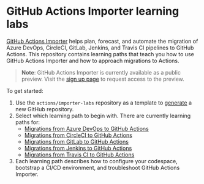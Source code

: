 # GitHub Actions Importer learning labs

[GitHub Actions Importer](https://docs.github.com/en/actions/migrating-to-github-actions/automating-migration-with-github-actions-importer) helps plan, forecast, and automate the migration of Azure DevOps, CircleCI, GitLab, Jenkins, and Travis CI pipelines to GitHub Actions. This repository contains learning paths that teach you how to use GitHub Actions Importer and how to approach migrations to Actions.

> **Note**: GitHub Actions Importer is currently available as a public preview. Visit the [sign up page](https://github.com/features/actions-importer/signup) to request access to the preview.

To get started:

1. Use the `actions/importer-labs` repository as a template to [generate](https://github.com/actions/importer-labs/generate) a new GitHub repository.
2. Select which learning path to begin with. There are currently learning paths for:
   - [Migrations from Azure DevOps to GitHub Actions](/azure_devops/readme.md)
   - [Migrations from CircleCI to GitHub Actions](/circle_ci/readme.md)
   - [Migrations from GitLab to GitHub Actions](/gitlab/readme.md)
   - [Migrations from Jenkins to GitHub Actions](/jenkins/readme.md)
   - [Migrations from Travis CI to GitHub Actions](/travis/readme.md)
3. Each learning path describes how to configure your codespace, bootstrap a CI/CD environment, and troubleshoot GitHub Actions Importer.
